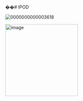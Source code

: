 ��#   I P O D 

 ![0000000000003618](https://github.com/user-attachments/assets/270ff4dd-d883-4623-a97b-c4d8173f8ae4)

 <img width="229" alt="image" src="https://github.com/user-attachments/assets/e59d0eb6-83cd-4bfb-9f5b-b3bc715423ff" />
